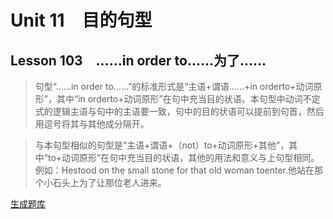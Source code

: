 ﻿ # Unit 11　目的句型
 ## Lesson 103　……in order to……为了……
 
> 句型“……in order to……”的标准形式是“主语+谓语……+in orderto+动词原形”，其中“in orderto+动词原形”在句中充当目的状语。本句型中动词不定式的逻辑主语与句中的主语要一致，句中的目的状语可以提前到句首，然后用逗号将其与其他成分隔开。

> 与本句型相似的句型是“主语+谓语+（not）to+动词原形+其他”，其中“to+动词原形”在句中充当目的状语，其他的用法和意义与上句型相同。例如：Hestood on the small stone for that old woman toenter.他站在那个小石头上为了让那位老人进来。


 [生成题库](./sentence/f103.json)